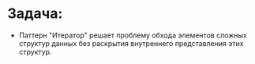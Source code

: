 Задача:
=
- Паттерн "Итератор" решает проблему обхода элементов сложных структур данных без раскрытия внутреннего представления этих структур.
